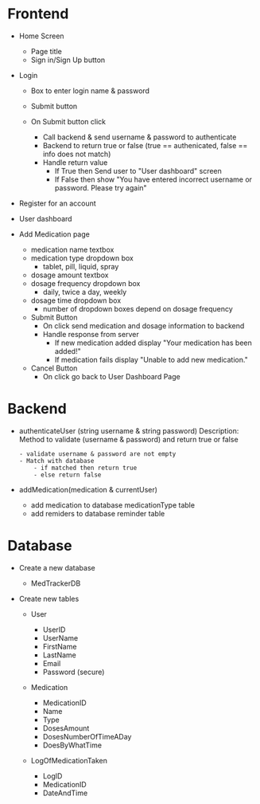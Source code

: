 # Frontend

- Home Screen

  - Page title
  - Sign in/Sign Up button

- Login

  - Box to enter login name & password
  - Submit button

  - On Submit button click
    - Call backend & send username & password to authenticate
    - Backend to return true or false (true == authenicated, false == info does not match)
    - Handle return value
      - If True then Send user to "User dashboard" screen
      - If False then show "You have entered incorrect username or password. Please try again"

- Register for an account
- User dashboard

- Add Medication page
  - medication name textbox
  - medication type dropdown box
    - tablet, pill, liquid, spray
  - dosage amount textbox
  - dosage frequency dropdown box
    - daily, twice a day, weekly
  - dosage time dropdown box
    - number of dropdown boxes depend on dosage frequency
  - Submit Button
    - On click send medication and dosage information to backend
    - Handle response from server
      - If new medication added display "Your medication has been added!"
      - If medication fails display "Unable to add new medication."
  - Cancel Button
    - On click go back to User Dashboard Page

# Backend

- authenticateUser (string username & string password)
  Description: Method to validate (username & password) and return true or false

      - validate username & password are not empty
      - Match with database
          - if matched then return true
          - else return false

- addMedication(medication & currentUser)
  - add medication to database medicationType table
  - add remiders to database reminder table

# Database

- Create a new database

  - MedTrackerDB

- Create new tables

  - User

    - UserID
    - UserName
    - FirstName
    - LastName
    - Email
    - Password (secure)

  - Medication

    - MedicationID
    - Name
    - Type
    - DosesAmount
    - DosesNumberOfTimeADay
    - DoesByWhatTime

  - LogOfMedicationTaken
    - LogID
    - MedicationID
    - DateAndTime
